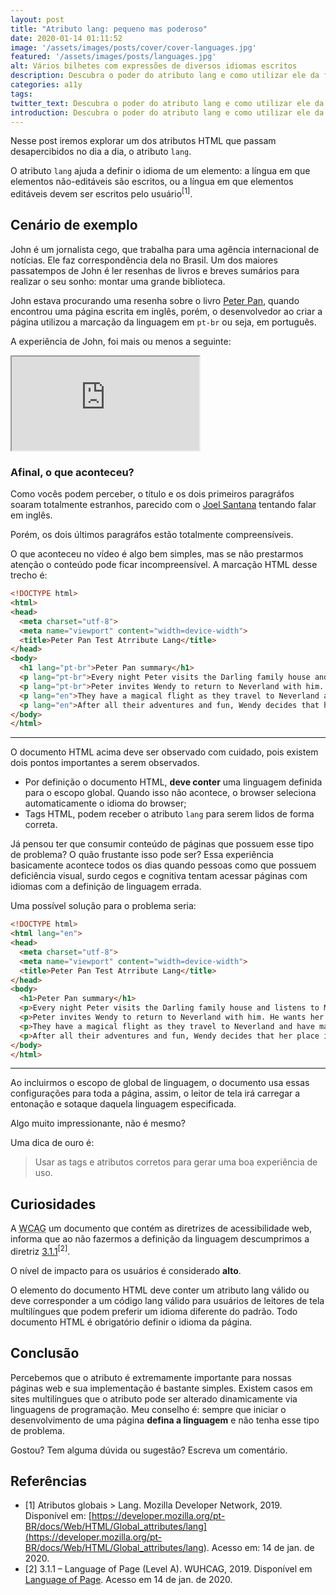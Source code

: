 ```yaml
---
layout: post
title: "Atributo lang: pequeno mas poderoso"
date: 2020-01-14 01:11:52
image: '/assets/images/posts/cover/cover-languages.jpg'
featured: '/assets/images/posts/languages.jpg'
alt: Vários bilhetes com expressões de diversos idiomas escritos
description: Descubra o poder do atributo lang e como utilizar ele da forma correta
categories: a11y
tags:
twitter_text: Descubra o poder do atributo lang e como utilizar ele da forma correta
introduction: Descubra o poder do atributo lang e como utilizar ele da forma correta
---
```


Nesse post iremos explorar um dos atributos HTML que passam desapercibidos no dia a dia, o atributo `lang`.

O atributo `lang` ajuda a definir o idioma de um elemento: a língua em que elementos não-editáveis são escritos, ou a língua em que elementos editáveis devem ser escritos pelo usuário<sup>[1]</sup>.

## Cenário de exemplo

<span lang="en">John</span> é um jornalista cego, que trabalha para uma agência internacional de notícias. Ele faz correspondência dela no Brasil. Um dos maiores passatempos de John é ler resenhas de livros e breves sumários para realizar o seu sonho: montar uma grande biblioteca.

John estava procurando uma resenha sobre o livro [Peter Pan](https://pt.wikipedia.org/wiki/Peter_Pan), quando encontrou uma página escrita em inglês, porém, o desenvolvedor ao criar a página utilizou a marcação da linguagem em `pt-br` ou seja, em português. 

A experiência de John, foi mais ou menos a seguinte:

<iframe src="https://www.youtube.com/embed/IFmKQ5e17Jo" frameborder="1" allow="accelerometer; autoplay; encrypted-media; gyroscope; picture-in-picture" allowfullscreen></iframe>

### Afinal, o que aconteceu?

Como vocês podem perceber, o título e os dois primeiros paragráfos soaram totalmente estranhos, parecido com o [Joel Santana](https://pt.wikipedia.org/wiki/Joel_Santana) tentando falar em inglês.

Porém, os dois últimos paragráfos estão totalmente compreensíveis.

O que aconteceu no vídeo é algo bem simples, mas se não prestarmos atenção o conteúdo pode ficar incompreensível. A marcação HTML desse trecho é: 

```html
<!DOCTYPE html>
<html>
<head>
  <meta charset="utf-8">
  <meta name="viewport" content="width=device-width">
  <title>Peter Pan Test Atrribute Lang</title>
</head>
<body>
  <h1 lang="pt-br">Peter Pan summary</h1>
  <p lang="pt-br">Every night Peter visits the Darling family house and listens to Mrs. Darling tell bedtime stories. He sits on the window listening. One evening, they see Peter trying to escape. As he tries to run away, he loses his shadow. He goes back to get his shadow. He wakes up the daughter of the house, Wendy Darling. Wendy helps him attach his shadow to his body again. Wendy tells him she knows a lot of bedtime stories too.</p>
  <p lang="pt-br">Peter invites Wendy to return to Neverland with him. He wants her to be the mother of the Lost Boys. Wendy agrees to the mission and asks for her brothers Michael and John to join them.</p>
  <p lang="en">They have a magical flight as they travel to Neverland and have many adventures along the way. Wendy is nearly killed and the boys build her a house in the trees to recover. After Wendy is okay, she takes the role of the mother.</p>
  <p lang="en">After all their adventures and fun, Wendy decides that her place is at home with their mother. Wendy helps all the Lost Boys return to London. But Peter doesn’t want her to go. Instead he tries to trick her. He tells her that their mother doesn’t want them anymore. However, he understands how sad their mother must be. In the end, he decides to let them go home.</p>
</body>
</html>
```

<hr/>

O documento HTML acima deve ser observado com cuidado, pois existem dois pontos importantes a serem observados.

* Por definição o documento HTML, **deve conter** uma linguagem definida para o escopo global. Quando isso não acontece, o browser seleciona automaticamente o idioma do browser;
* Tags HTML, podem receber o atributo `lang` para serem lidos de forma correta.

Já pensou ter que consumir conteúdo de páginas que possuem esse tipo de problema? O quão frustante isso pode ser? Essa experiência basicamente acontece todos os dias quando pessoas como que possuem deficiência visual, surdo cegos e cognitiva tentam acessar páginas com idiomas com a definição de linguagem errada.

Uma possível solução para o problema seria: 

```html
<!DOCTYPE html>
<html lang="en">
<head>
  <meta charset="utf-8">
  <meta name="viewport" content="width=device-width">
  <title>Peter Pan Test Atrribute Lang</title>
</head>
<body>
  <h1>Peter Pan summary</h1>
  <p>Every night Peter visits the Darling family house and listens to Mrs. Darling tell bedtime stories. He sits on the window listening. One evening, they see Peter trying to escape. As he tries to run away, he loses his shadow. He goes back to get his shadow. He wakes up the daughter of the house, Wendy Darling. Wendy helps him attach his shadow to his body again. Wendy tells him she knows a lot of bedtime stories too.</p>
  <p>Peter invites Wendy to return to Neverland with him. He wants her to be the mother of the Lost Boys. Wendy agrees to the mission and asks for her brothers Michael and John to join them.</p>
  <p>They have a magical flight as they travel to Neverland and have many adventures along the way. Wendy is nearly killed and the boys build her a house in the trees to recover. After Wendy is okay, she takes the role of the mother.</p>
  <p>After all their adventures and fun, Wendy decides that her place is at home with their mother. Wendy helps all the Lost Boys return to London. But Peter doesn’t want her to go. Instead he tries to trick her. He tells her that their mother doesn’t want them anymore. However, he understands how sad their mother must be. In the end, he decides to let them go home.</p>
</body>
</html>
```

<hr/>

Ao incluirmos o escopo de global de linguagem, o documento usa essas configurações para toda a página, assim, o leitor de tela irá carregar a entonação e sotaque daquela linguagem especificada. 

Algo muito impressionante, não é mesmo?

Uma dica de ouro é: 

> Usar as tags e atributos corretos para gerar uma boa experiência de uso.

## Curiosidades

A <abbr lang="en" title="Web Content Accessibility Guidelines">WCAG</abbr> um documento que contém as diretrizes de acessibilidade web, informa que ao não fazermos a definição da linguagem descumprimos a diretriz [3.1.1](https://www.wuhcag.com/language-of-page/)<sup>[2]</sup>.

O nível de impacto para os usuários é considerado **alto**.

O elemento do documento HTML deve conter um atributo lang válido ou deve corresponder a um código lang válido para usuários de leitores de tela multilíngues que podem preferir um idioma diferente do padrão.
Todo documento HTML é obrigatório definir o idioma da página.

## Conclusão

Percebemos que o atributo é extremamente importante para nossas páginas web e sua implementação é bastante simples. Existem casos em sites multilíngues que o atributo pode ser alterado dinamicamente via linguagens de programação.
Meu conselho é: sempre que iniciar o desenvolvimento de uma página **defina a linguagem** e não tenha esse tipo de problema. 

Gostou? Tem alguma dúvida ou sugestão? Escreva um comentário. 

## Referências 

* [1] Atributos globais > Lang. Mozilla Developer Network, 2019. Disponível em: [https://developer.mozilla.org/pt-BR/docs/Web/HTML/Global_attributes/lang](<https://developer.mozilla.org/pt-BR/docs/Web/HTML/Global_attributes/lang>). Acesso em: 14 de jan. de 2020.
* [2] 3.1.1 – Language of Page (Level A). WUHCAG, 2019. Disponível em [Language of Page](https://www.wuhcag.com/language-of-page/). Acesso em 14 de jan. de 2020.